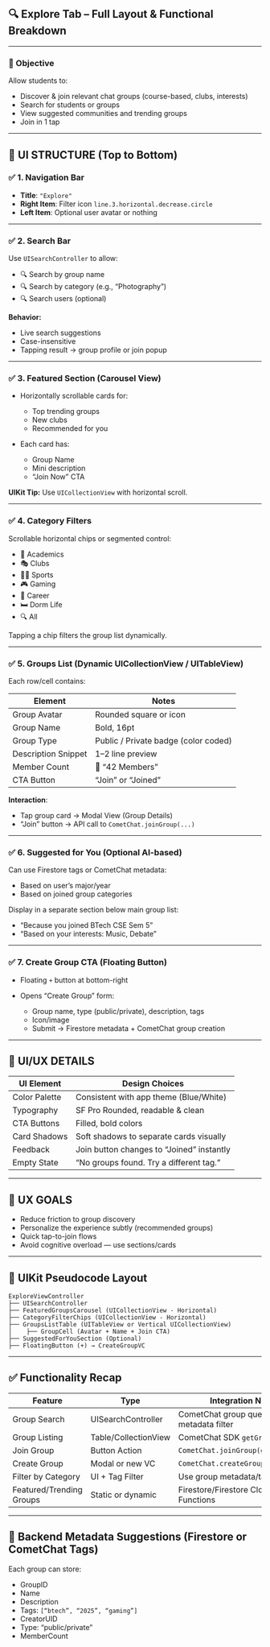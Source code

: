 ## 🔍 Explore Tab – Full Layout & Functional Breakdown

---

### 🎯 Objective

Allow students to:

* Discover & join relevant chat groups (course-based, clubs, interests)
* Search for students or groups
* View suggested communities and trending groups
* Join in 1 tap

---

## 🧱 UI STRUCTURE (Top to Bottom)

### ✅ 1. **Navigation Bar**

* **Title**: `"Explore"`
* **Right Item**: Filter icon `line.3.horizontal.decrease.circle`
* **Left Item**: Optional user avatar or nothing

---

### ✅ 2. **Search Bar**

Use `UISearchController` to allow:

* 🔍 Search by group name
* 🔍 Search by category (e.g., “Photography”)
* 🔍 Search users (optional)

**Behavior:**

* Live search suggestions
* Case-insensitive
* Tapping result → group profile or join popup

---

### ✅ 3. **Featured Section (Carousel View)**

* Horizontally scrollable cards for:

  * Top trending groups
  * New clubs
  * Recommended for you
* Each card has:

  * Group Name
  * Mini description
  * “Join Now” CTA

**UIKit Tip:** Use `UICollectionView` with horizontal scroll.

---

### ✅ 4. **Category Filters**

Scrollable horizontal chips or segmented control:

* 🏫 Academics
* 🎭 Clubs
* 🏋️‍♂️ Sports
* 🎮 Gaming
* 💼 Career
* 🛏️ Dorm Life
* 🔍 All

Tapping a chip filters the group list dynamically.

---

### ✅ 5. **Groups List (Dynamic UICollectionView / UITableView)**

Each row/cell contains:

| Element             | Notes                                |
| ------------------- | ------------------------------------ |
| Group Avatar        | Rounded square or icon               |
| Group Name          | Bold, 16pt                           |
| Group Type          | Public / Private badge (color coded) |
| Description Snippet | 1–2 line preview                     |
| Member Count        | 👥 “42 Members”                      |
| CTA Button          | “Join” or “Joined”                   |

**Interaction**:

* Tap group card → Modal View (Group Details)
* “Join” button → API call to `CometChat.joinGroup(...)`

---

### ✅ 6. **Suggested for You (Optional AI-based)**

Can use Firestore tags or CometChat metadata:

* Based on user’s major/year
* Based on joined group categories

Display in a separate section below main group list:

* “Because you joined BTech CSE Sem 5”
* “Based on your interests: Music, Debate”

---

### ✅ 7. **Create Group CTA (Floating Button)**

* Floating `+` button at bottom-right
* Opens “Create Group” form:

  * Group name, type (public/private), description, tags
  * Icon/image
  * Submit → Firestore metadata + CometChat group creation

---

## 🎨 UI/UX DETAILS

| UI Element    | Design Choices                            |
| ------------- | ----------------------------------------- |
| Color Palette | Consistent with app theme (Blue/White)    |
| Typography    | SF Pro Rounded, readable & clean          |
| CTA Buttons   | Filled, bold colors                       |
| Card Shadows  | Soft shadows to separate cards visually   |
| Feedback      | Join button changes to “Joined” instantly |
| Empty State   | “No groups found. Try a different tag.”   |

---

## 🧠 UX GOALS

* Reduce friction to group discovery
* Personalize the experience subtly (recommended groups)
* Quick tap-to-join flows
* Avoid cognitive overload — use sections/cards

---

## 📐 UIKit Pseudocode Layout

```plaintext
ExploreViewController
├── UISearchController
├── FeaturedGroupsCarousel (UICollectionView - Horizontal)
├── CategoryFilterChips (UICollectionView - Horizontal)
├── GroupsListTable (UITableView or Vertical UICollectionView)
│    ├── GroupCell (Avatar + Name + Join CTA)
├── SuggestedForYouSection (Optional)
├── FloatingButton (+) → CreateGroupVC
```

---

## ✅ Functionality Recap

| Feature                  | Type                 | Integration Notes                         |
| ------------------------ | -------------------- | ----------------------------------------- |
| Group Search             | UISearchController   | CometChat group queries + metadata filter |
| Group Listing            | Table/CollectionView | CometChat SDK `getGroups()`               |
| Join Group               | Button Action        | `CometChat.joinGroup(groupId:...)`        |
| Create Group             | Modal or new VC      | `CometChat.createGroup(...)`              |
| Filter by Category       | UI + Tag Filter      | Use group metadata/tag filtering          |
| Featured/Trending Groups | Static or dynamic    | Firestore/Firestore Cloud Functions       |

---

## 🔩 Backend Metadata Suggestions (Firestore or CometChat Tags)

Each group can store:

* GroupID
* Name
* Description
* Tags: `[“btech”, “2025”, “gaming”]`
* CreatorUID
* Type: “public/private”
* MemberCount

